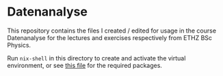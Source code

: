 # Datenanalyse

This repository contains the files I created / edited for usage in the course Datenanalyse for the lectures and exercises respectively from ETHZ BSc Physics.

Run `nix-shell` in this directory to create and activate the virtual environment, or see [this file](shell.nix) for the required packages.
